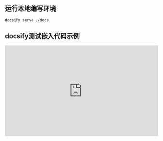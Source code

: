 ## 运行本地编写环境
```
docsify serve ./docs
```
## docsify测试嵌入代码示例
<iframe  src="https://jsfiddle.net/maksim84/gsan4ph1/6/embedded/result,js,html,css/" allowfullscreen="allowfullscreen" frameborder="0" style="width:100%;height:300px;"></iframe>

